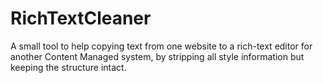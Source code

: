 # RichTextCleaner

A small tool to help copying text from one website to a rich-text editor for another Content Managed system, by stripping all style information but keeping the structure intact.
